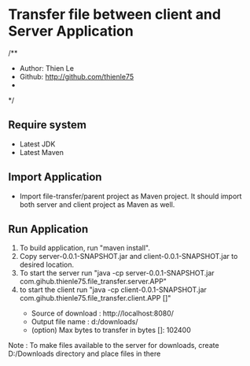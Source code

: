 # Transfer file between client and Server Application

/**
 * Author: Thien Le
 * Github: http://github.com/thienle75
 * 
 */
## Require system

- Latest JDK
- Latest Maven


## Import Application
- Import file-transfer/parent project as Maven project.  It should import both server and client project as Maven as well. 

## Run Application
1) To build application, run "maven install". 
2) Copy server-0.0.1-SNAPSHOT.jar and client-0.0.1-SNAPSHOT.jar to desired location. 
3) To start the server run "java -cp server-0.0.1-SNAPSHOT.jar com.gihub.thienle75.file_transfer.server.APP"
4) to start the client run "java -cp client-0.0.1-SNAPSHOT.jar com.gihub.thienle75.file_transfer.client.APP <download url> <file path> [<download limit>]"
	* Source of download <download url>: http://localhost:8080/<file name>
	* Output file name <file path>: d:/downloads/<file name> 
	* (option) Max bytes to transfer in bytes [<download limit>]: 102400 


Note :
To make files available to the server for downloads, create D:/Downloads directory and place files in there
